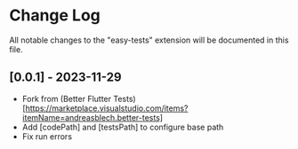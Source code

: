 # Change Log

All notable changes to the "easy-tests" extension will be documented in this file.

## [0.0.1] - 2023-11-29

- Fork from (Better Flutter Tests)[https://marketplace.visualstudio.com/items?itemName=andreasblech.better-tests]
- Add [codePath] and [testsPath] to configure base path
- Fix run errors
